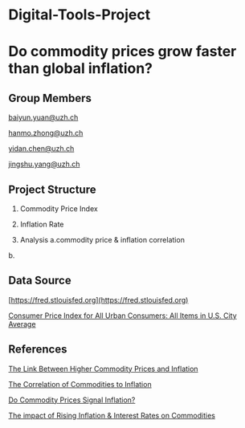 # Digital-Tools-Project
# Do commodity prices grow faster than global inflation? 
## Group Members
baiyun.yuan@uzh.ch

hanmo.zhong@uzh.ch

yidan.chen@uzh.ch

jingshu.yang@uzh.ch

## Project Structure
1. Commodity Price Index

2. Inflation Rate

3. Analysis
a.commodity price & inflation correlation

b.

## Data Source
[https://fred.stlouisfed.org](https://fred.stlouisfed.org)

[Consumer Price Index for All Urban Consumers: All Items in U.S. City Average](https://fred.stlouisfed.org/series/CPIAUCSL#0)

## References
[The Link Between Higher Commodity Prices and Inflation](https://research.stlouisfed.org/publications/economic-synopses/2021/09/08/the-link-between-higher-commodity-prices-and-inflation)

[The Correlation of Commodities to Inflation](https://www.investopedia.com/articles/investing/020816/importance-commodity-pricing-understanding-inflation.asp)

[Do Commodity Prices Signal Inflation?](https://www.clevelandfed.org/publications/economic-commentary/2011/ec-201108-do-commodity-prices-signal-inflation)

[The impact of Rising Inflation & Interest Rates on Commodities](https://www.youtube.com/watch?v=lW0PCAP4wJE)





